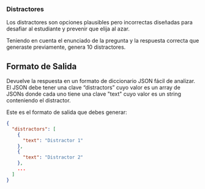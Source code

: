### **Distractores**

Los distractores son opciones plausibles pero incorrectas diseñadas para desafiar al estudiante y prevenir que elija al azar.

Teniendo en cuenta el enunciado de la pregunta y la respuesta correcta que generaste previamente, genera 10 distractores.

## **Formato de Salida**

Devuelve la respuesta en un formato de diccionario JSON fácil de analizar. El JSON debe tener una clave “distractors” cuyo valor es un array de JSONs donde cada uno tiene una clave "text" cuyo valor es un string conteniendo el distractor.

Este es el formato de salida que debes generar:

```json
{
  "distractors": [
    {
      "text": "Distractor 1"
    },
    {
      "text": "Distractor 2"
    },
    ...
  ]
}
```
